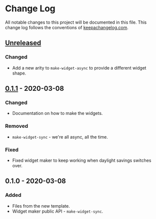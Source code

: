 # Change Log
All notable changes to this project will be documented in this file. This change log follows the conventions of [keepachangelog.com](http://keepachangelog.com/).

## [Unreleased]
### Changed
- Add a new arity to `make-widget-async` to provide a different widget shape.

## [0.1.1] - 2020-03-08
### Changed
- Documentation on how to make the widgets.

### Removed
- `make-widget-sync` - we're all async, all the time.

### Fixed
- Fixed widget maker to keep working when daylight savings switches over.

## 0.1.0 - 2020-03-08
### Added
- Files from the new template.
- Widget maker public API - `make-widget-sync`.

[Unreleased]: https://github.com/your-name/coinbox/compare/0.1.1...HEAD
[0.1.1]: https://github.com/your-name/coinbox/compare/0.1.0...0.1.1
